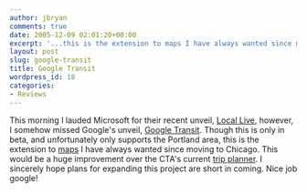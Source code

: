 ```yaml
---
author: jbryan
comments: true
date: 2005-12-09 02:01:20+00:00
excerpt: '...this is the extension to maps I have always wanted since moving to Chicago.'
layout: post
slug: google-transit
title: Google Transit
wordpress_id: 18
categories:
- Reviews
---
```






This morning I lauded Microsoft for their recent unveil, [Local Live](http://local.live.com/), however, I somehow missed Google's unveil, [Google Transit](http://google.com/transit).  Though this is only in beta, and unfortunately only supports the Portland area, this is the extension to [maps](http://maps.google.com) I have always wanted since moving to Chicago. This would be a huge improvement over the CTA's current [trip planner](http://tripsweb.rtachicago.com/). I sincerely hope plans for expanding this project are short in coming. Nice job google!  

